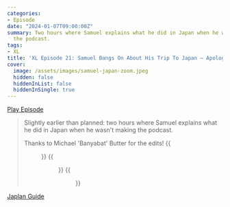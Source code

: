 ```yaml
---
categories:
- Episode
date: "2024-01-07T09:00:00Z"
summary: Two hours where Samuel explains what he did in Japan when he wasn't making
  the podcast.
tags:
- XL
title: 'XL Episode 21: Samuel Bangs On About His Trip To Japan – Apologies In Advance'
cover: 
  image: /assets/images/samuel-japan-zoom.jpeg
  hidden: false
  hiddenInList: false
  hiddenInSingle: true
---
```


[Play Episode](https://www.patreon.com/posts/xl-episode-21-on-96041539)
> Slightly earlier than planned: two hours where Samuel explains what he did in Japan when he wasn't making the podcast.
>
> Thanks to Michael 'Banyabat' Butter for the edits!
{{<figure 
    src="/assets/images/samuel-japan-zoom.jpeg" 
    caption="Image credit: Naeslyn" 
    alt="Samuel Japan Zoom">}}
{{<figure 
    src="/assets/images/wonderful-japan.jpeg" 
    caption="Image Credit: Naeslyn" 
    alt="Wonderful Japan">}}
{{<figure 
    src="/assets/images/square-enix-cafe.jpeg" 
    caption="Image Credit: rwobke" 
    alt="Squenix Cafe">}}


[Japlan Guide](https://docs.google.com/document/d/1sWrApO8GWgaDXaGGatsZ7ENkFvF6THMLgnYJpOwF8es/edit?usp=drivesdk)